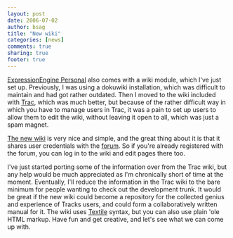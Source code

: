 ```yaml
---
layout: post
date: 2006-07-02 
author: bsag 
title: "New wiki" 
categories: [news] 
comments: true
sharing: true
footer: true
---
```


[ExpressionEngine Personal](http://pmachine.com) also comes with a wiki module, which I've just set up. Previously, I was using a dokuwiki installation, which was difficult to maintain and had got rather outdated. Then I moved to the wiki included with [Trac](http://dev.rousette.org.uk/wiki), which was much better, but because of the rather difficult way in which you have to manage users in Trac, it was a pain to set up users to allow them to edit the wiki, without leaving it open to all, which was just a spam magnet.

[The new wiki](http://www.rousette.org.uk/projects/wiki/) is very nice and simple, and the great thing about it is that it shares user credentials with the [forum](http://www.rousette.org.uk/projects/forums/). So if you're already registered with the forum, you can log in to the wiki and edit pages there too.

I've just started porting some of the information over from the Trac wiki, but any help would be much appreciated as I'm chronically short of time at the moment. Eventually, I'll reduce the information in the Trac wiki to the bare minimum for people wanting to check out the development trunk. It would be great if the new wiki could become a repository for the collected genius and experience of Tracks users, and could form a collaboratively written manual for it. The wiki uses [Textile](http://textism.com/tools/textile/) syntax, but you can also use plain 'ole HTML markup. Have fun and get creative, and let's see what we can come up with. 

 
